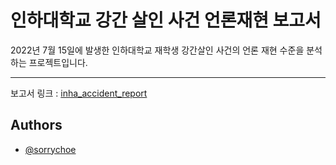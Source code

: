 # 인하대학교 강간 살인 사건 언론재현 보고서

2022년 7월 15일에 발생한 인하대학교 재학생 강간살인 사건의 언론 재현 수준을 분석하는 프로젝트입니다. 

---
보고서 링크 : [inha_accident_report](https://sorrychoe.quarto.pub/inha_accident_report)


## Authors

- [@sorrychoe](https://www.github.com/sorrychoe)

